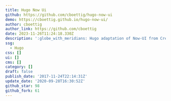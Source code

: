 ```yaml
---
title: Hugo Now Ui
github: https://github.com/cboettig/hugo-now-ui
demo: https://cboettig.github.io/hugo-now-ui/
author: cboettig
author_link: https://github.com/cboettig
date: 2023-11-26T11:24:18.330Z
description: ':globe_with_meridians: Hugo adaptation of Now-UI from Creative Tim'
ssg:
  - Hugo
css: []
ui: []
cms: []
category: []
draft: false
publish_date: '2017-11-24T22:14:31Z'
update_date: '2020-09-28T16:30:52Z'
github_star: 98
github_fork: 61
---
```

